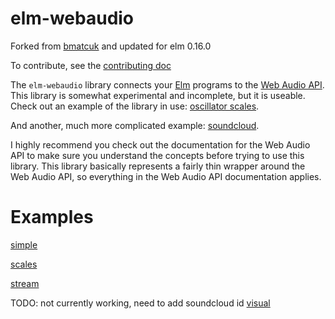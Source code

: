 elm-webaudio
============

Forked from [bmatcuk](https://github.com/bmatcuk/elm-webaudio) and updated for
elm 0.16.0

To contribute, see the [contributing doc](CONTRIBUTING.md)

The `elm-webaudio` library connects your [Elm](http://elm-lang.org/) programs
to the [Web Audio API](http://webaudio.github.io/web-audio-api/). This library
is somewhat experimental and incomplete, but it is useable. Check out an example
of the library in use: [oscillator scales](http://www.squeg.net/elm-webaudio/Scales.html).

And another, much more complicated example:
[soundcloud](http://www.squeg.net/elm-webaudio/Visual.html).

I highly recommend you check out the documentation for the Web Audio API to
make sure you understand the concepts before trying to use this library. This
library basically represents a fairly thin wrapper around the Web Audio API,
so everything in the Web Audio API documentation applies.

# Examples
[simple](http://trotha01.github.io/elm-webaudio/examples/simple.html)

[scales](http://trotha01.github.io/elm-webaudio/examples/scales.html)

[stream](http://trotha01.github.io/elm-webaudio/examples/stream.html)

TODO: not currently working, need to add soundcloud id
[visual](http://trotha01.github.io/elm-webaudio/examples/Visual.html)

